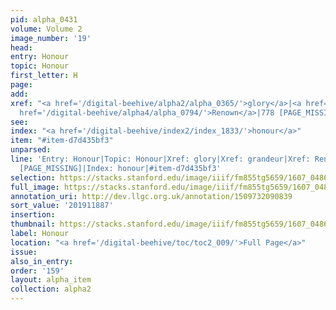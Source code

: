```yaml
---
pid: alpha_0431
volume: Volume 2
image_number: '19'
head:
entry: Honour
topic: Honour
first_letter: H
page:
add:
xref: "<a href='/digital-beehive/alpha2/alpha_0365/'>glory</a>|<a href='/digital-beehive/alpha2/alpha_0384/'>grandeur</a>|<a
  href='/digital-beehive/alpha4/alpha_0794/'>Renown</a>|778 [PAGE_MISSING]"
see:
index: "<a href='/digital-beehive/index2/index_1833/'>honour</a>"
item: "#item-d7d435bf3"
unparsed:
line: 'Entry: Honour|Topic: Honour|Xref: glory|Xref: grandeur|Xref: Renown|Xref: 778
  [PAGE_MISSING]|Index: honour|#item-d7d435bf3'
selection: https://stacks.stanford.edu/image/iiif/fm855tg5659/1607_0486/270,1887,3168,689/full/0/default.jpg
full_image: https://stacks.stanford.edu/image/iiif/fm855tg5659/1607_0486/full/full/0/default.jpg
annotation_uri: http://dev.llgc.org.uk/annotation/1509732090839
sort_value: '201911887'
insertion:
thumbnail: https://stacks.stanford.edu/image/iiif/fm855tg5659/1607_0486/270,1887,600,180/250,/0/default.jpg
label: Honour
location: "<a href='/digital-beehive/toc/toc2_009/'>Full Page</a>"
issue:
also_in_entry:
order: '159'
layout: alpha_item
collection: alpha2
---
```

